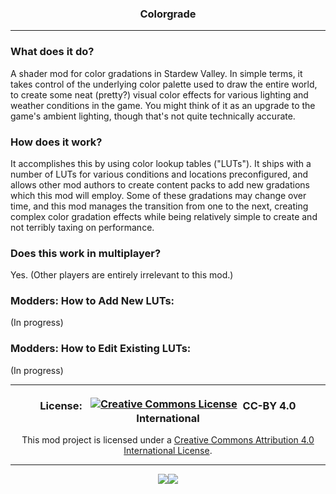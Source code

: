 <center>

### Colorgrade
</center>
<hr>

### What does it do?
A shader mod for color gradations in Stardew Valley. In simple terms, it takes control of the underlying color palette used to draw the entire world, to create some neat (pretty?) visual color effects for various lighting and weather conditions in the game.  You might think of it as an upgrade to the game's ambient lighting, though that's not quite technically accurate.

### How does it work?
It accomplishes this by using color lookup tables ("LUTs"). It ships with a number of LUTs for various conditions and locations preconfigured, and allows other mod authors to create content packs to add new gradations which this mod will employ.  Some of these gradations may change over time, and this mod manages the transition from one to the next, creating complex color gradation effects while being relatively simple to create and not terribly taxing on performance.

### Does this work in multiplayer?
Yes. (Other players are entirely irrelevant to this mod.)

### Modders: How to Add New LUTs:
(In progress)

### Modders: How to Edit Existing LUTs:
(In progress)

<hr>
<center>

### License:<a rel="license" href="http://creativecommons.org/licenses/by/4.0/"><img alt="Creative Commons License" style="padding-left: 13px; padding-right:5px; margin-top: -8px; vertical-align: middle; border-width:0" src="https://i.creativecommons.org/l/by/4.0/88x31.png" /></a> CC-BY 4.0 International

This mod project is licensed under a <a rel="license" href="http://creativecommons.org/licenses/by/4.0/">Creative Commons Attribution 4.0 International License</a>.

<hr>

<a href="https://github.com/bwdy/SDVModding/tree/main/MinecartPatcher"></a><a href="https://mod.kitchen/"><img src="https://i.imgur.com/WW0XFoE.png" /></a><a href="https://discord.gg/adCeFQK"><img src="https://i.imgur.com/2LRy8sr.png" /></a></center>
